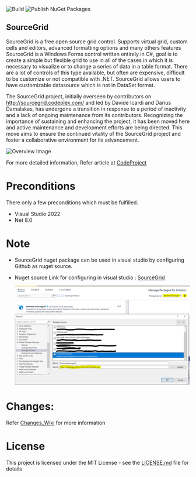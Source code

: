 ![Build](https://github.com/siemens/sourcegrid/workflows/Build/badge.svg)
![Publish NuGet Packages](https://github.com/siemens/sourcegrid/workflows/Publish%20NuGet%20Packages/badge.svg)
## SourceGrid

SourceGrid is a free open source grid control. Supports virtual grid, custom cells and editors, advanced formatting options and many others features
SourceGrid is a Windows Forms control written entirely in C#, goal is to create a simple but flexible grid to use in all of the cases in which it is necessary to visualize or to change a series of data in a table format. There are a lot of controls of this type available, but often are expensive, difficult to be customize or not compatible with .NET. SourceGrid allows users to have customizable datasource which is not in DataSet format.

The SourceGrid project, initially overseen by contributors on http://sourcegrid.codeplex.com/ and led by Davide Icardi and Darius Damalakas, has undergone a transition in response to a period of inactivity and a lack of ongoing maintenance from its contributors.
Recognizing the importance of sustaining and enhancing the project, it has been moved here and active maintenance and development efforts are being directed. This move aims to ensure the continued vitality of the SourceGrid project and foster a collaborative environment for its advancement.

![Overview Image](/img/SourceGrid_Overview.jpg)

For more detailed information, Refer article at [CodeProject](https://www.codeproject.com/Articles/3531/SourceGrid-Open-Source-C-Grid-Control)

# Preconditions

There only a few preconditions which must be fulfilled.

* Visual Studio 2022
* Net 8.0

# Note 

* SourceGrid nuget package can be used in visual studio by configuring Github as nuget source.
* Nuget source Link for configuring in visual studio : [SourceGrid](https://eur01.safelinks.protection.outlook.com/?url=https%3A%2F%2Fnuget.pkg.github.com%2FSiemens%2Findex.json&data=05%7C02%7Crahul.rajesh%40siemens.com%7C529a017e2d01450cf71b08dc3c597754%7C38ae3bcd95794fd4addab42e1495d55a%7C1%7C0%7C638451602179875886%7CUnknown%7CTWFpbGZsb3d8eyJWIjoiMC4wLjAwMDAiLCJQIjoiV2luMzIiLCJBTiI6Ik1haWwiLCJXVCI6Mn0%3D%7C0%7C%7C%7C&sdata=YvpNUOj1pKlJpoT5QBollCpgcXNW0b%2BsN13Ep5zQe48%3D&reserved=0)

  ![Nuget Source Image](/img/NugetSource.PNG)


# Changes:

Refer [Changes_Wiki](https://github.com/siemens/sourcegrid/wiki/Changes) for more information

# License
This project is licensed under the MIT License - see the [LICENSE.md](https://github.com/siemens/sourcegrid/blob/master/LICENSE) file for details 


